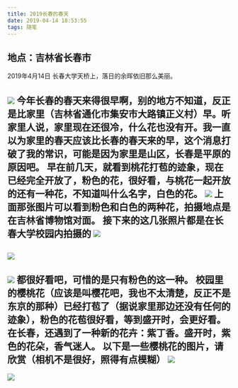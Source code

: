 ```yaml
---
title: 2019长春的春天
date: 2019-04-14 18:53:55
tags: 随笔
---
```

## 地点：吉林省长春市
2019年4月14日
长春大学天桥上，落日的余晖依旧那么美丽。
<!--more-->
![](IMG_20190414_175612.jpg)
今年长春的春天来得很早啊，别的地方不知道，反正是比家里（吉林省通化市集安市大路镇正义村）早。听家里人说，家里现在还很冷，什么花也没有开。我一直以为家里的春天应该比长春的春天来的早，这个消息打破了我的常识，可能是因为家里是山区，长春是平原的原因吧。
早在前几天，就看到桃花打苞的迹象，现在已经完全开放了，粉色的花，很好看，与桃花一起开放的还有一种花，不知道叫什么名字，白色的花。
![](IMG_20190413_151224.jpg)
上面那张图片可以看到粉色和白色的两种花，拍摄地点是在吉林省博物馆对面。
接下来的这几张照片都是在长春大学校园内拍摄的
![](IMG_20190414_175757.jpg)
---
![](IMG_20190414_175823.jpg)
---
![](IMG_20190414_175837.jpg)
都很好看吧，可惜的是只有粉色的这一种。
校园里的樱桃花（应该是叫樱花吧，我也不太清楚，反正不是东京的那种）已经打苞了（据说家里那边还没有任何的迹象），粉色的花苞很好看，等到盛开时，会更好看。在长春，还遇到了一种新的花卉：紫丁香。盛开时，紫色的花朵，香气迷人。
以下是一些樱桃花的图片，请欣赏（相机不是很好，照得有点模糊）
![](IMG_20190414_180005.jpg)
---
![](IMG_20190414_180243.jpg)